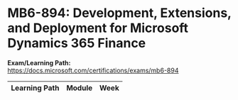 # MB6-894: Development, Extensions, and Deployment for Microsoft Dynamics 365 Finance

**Exam/Learning Path:** https://docs.microsoft.com/certifications/exams/mb6-894

| **Learning Path** | **Module** | **Week** |
|-|-|-|
